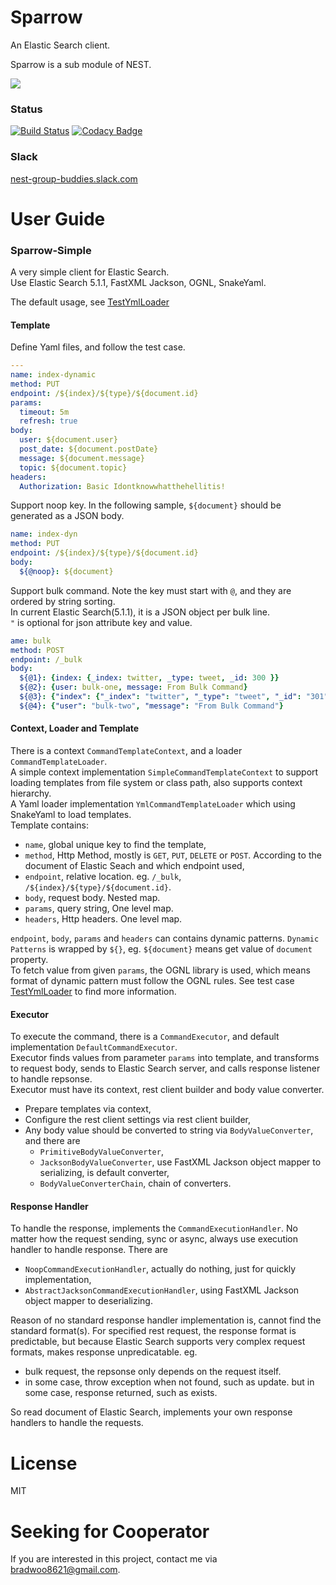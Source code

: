# Sparrow
An Elastic Search client.  

Sparrow is a sub module of NEST.

![](http://bradwoo8621.github.io/parrot/guide/img/nest.png)  


### Status
[![Build Status](https://travis-ci.org/nnest/sparrow.svg?branch=master)](https://travis-ci.org/nnest/sparrow) [![Codacy Badge](https://api.codacy.com/project/badge/Grade/a6a0d538f7424fd7951585b1e157f169)](https://www.codacy.com/app/nnest/sparrow?utm_source=github.com&amp;utm_medium=referral&amp;utm_content=nnest/sparrow&amp;utm_campaign=Badge_Grade)

### Slack
[nest-group-buddies.slack.com](https://nest-group-buddies.slack.com/shared_invite/MTI0NjQzNTg0NzU2LTE0ODM3ODk2ODktMDczYTRkMDUzNQ)

# User Guide
### Sparrow-Simple
A very simple client for Elastic Search.  
Use Elastic Search 5.1.1, FastXML Jackson, OGNL, SnakeYaml.  

The default usage, see [TestYmlLoader](https://github.com/nnest/sparrow/blob/master/sparrow-simple/src/test/java/com/github/nnest/sparrow/simple/TestYmlLoader.java)  

#### Template
Define Yaml files, and follow the test case.  
```yaml
---
name: index-dynamic
method: PUT
endpoint: /${index}/${type}/${document.id}
params:
  timeout: 5m
  refresh: true
body:
  user: ${document.user}
  post_date: ${document.postDate}
  message: ${document.message}
  topic: ${document.topic}
headers:
  Authorization: Basic Idontknowwhatthehellitis!
```

Support noop key. In the following sample, `${document}` should be generated as a JSON body.  
```yaml
name: index-dyn
method: PUT
endpoint: /${index}/${type}/${document.id}
body: 
  ${@noop}: ${document}
```

Support bulk command. Note the key must start with `@`, and they are ordered by string sorting.  
In current Elastic Search(5.1.1), it is a JSON object per bulk line.  
`"` is optional for json attribute key and value.
```yaml
ame: bulk
method: POST
endpoint: /_bulk
body: 
  ${@1}: {index: {_index: twitter, _type: tweet, _id: 300 }}
  ${@2}: {user: bulk-one, message: From Bulk Command}
  ${@3}: {"index": {"_index": "twitter", "_type": "tweet", "_id": "301" }}
  ${@4}: {"user": "bulk-two", "message": "From Bulk Command"}
```

#### Context, Loader and Template
There is a context `CommandTemplateContext`, and a loader `CommandTemplateLoader`.  
A simple context implementation `SimpleCommandTemplateContext` to support loading templates from file system or class path, also supports context hierarchy.  
A Yaml loader implementation `YmlCommandTemplateLoader` which using SnakeYaml to load templates.  
Template contains:  
* `name`, global unique key to find the template,  
* `method`, Http Method, mostly is `GET`, `PUT`, `DELETE` or `POST`. According to the document of Elastic Seach and which endpoint used,  
* `endpoint`, relative location. eg. `/_bulk`, `/${index}/${type}/${document.id}`.
* `body`, request body. Nested map.
* `params`, query string, One level map.
* `headers`, Http headers. One level map.

`endpoint`, `body`, `params` and `headers` can contains dynamic patterns. `Dynamic Patterns` is wrapped by `${}`, eg. `${document}` means get value of `document` property.  
To fetch value from given `params`, the OGNL library is used, which means format of dynamic pattern must follow the OGNL rules.
See test case [TestYmlLoader](https://github.com/nnest/sparrow/blob/master/sparrow-simple/src/test/java/com/github/nnest/sparrow/simple/TestYmlLoader.java) to find more information.

#### Executor
To execute the command, there is a `CommandExecutor`, and default implementation `DefaultCommandExecutor`.  
Executor finds values from parameter `params` into template, and transforms to request body, sends to Elastic Search server, and calls response listener to handle repsonse.  
Executor must have its context, rest client builder and body value converter.  
* Prepare templates via context,  
* Configure the rest client settings via rest client builder,  
* Any body value should be converted to string via `BodyValueConverter`, and there are 
  * `PrimitiveBodyValueConverter`,
  * `JacksonBodyValueConverter`, use FastXML Jackson object mapper to serializing, is default converter, 
  * `BodyValueConverterChain`, chain of converters.

#### Response Handler
To handle the response, implements the `CommandExecutionHandler`. No matter how the request sending, sync or async, always use execution handler to handle response. There are 
* `NoopCommandExecutionHandler`, actually do nothing, just for quickly implementation,
* `AbstractJacksonCommandExecutionHandler`, using FastXML Jackson object mapper to deserializing.

Reason of no standard response handler implementation is, cannot find the standard format(s). For specified rest request, the response format is predictable, but because Elastic Search supports very complex request formats, makes response unpredicatable. eg.  
* bulk request, the repsonse only depends on the request itself.   
* in some case, throw exception when not found, such as update. but in some case, response returned, such as exists.

So read document of Elastic Search, implements your own response handlers to handle the requests.

# License
MIT

# Seeking for Cooperator
If you are interested in this project, contact me via bradwoo8621@gmail.com.
